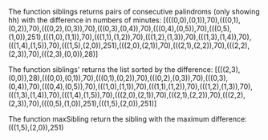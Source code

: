 The function siblings returns pairs of consecutive palindroms (only showing hh) with the difference in numbers of minutes: [(((0,0),(0,1)),70),(((0,1),(0,2)),70),(((0,2),(0,3)),70),(((0,3),(0,4)),70),(((0,4),(0,5)),70),(((0,5),(1,0)),251),(((1,0),(1,1)),70),(((1,1),(1,2)),70),(((1,2),(1,3)),70),(((1,3),(1,4)),70),(((1,4),(1,5)),70),(((1,5),(2,0)),251),(((2,0),(2,1)),70),(((2,1),(2,2)),70),(((2,2),(2,3)),70),(((2,3),(0,0)),28)]

The function siblings' returns the list sorted by the difference: [(((2,3),(0,0)),28),(((0,0),(0,1)),70),(((0,1),(0,2)),70),(((0,2),(0,3)),70),(((0,3),(0,4)),70),(((0,4),(0,5)),70),(((1,0),(1,1)),70),(((1,1),(1,2)),70),(((1,2),(1,3)),70),(((1,3),(1,4)),70),(((1,4),(1,5)),70),(((2,0),(2,1)),70),(((2,1),(2,2)),70),(((2,2),(2,3)),70),(((0,5),(1,0)),251),(((1,5),(2,0)),251)]

The function maxSibling return the sibling with the maximum difference: (((1,5),(2,0)),251)
